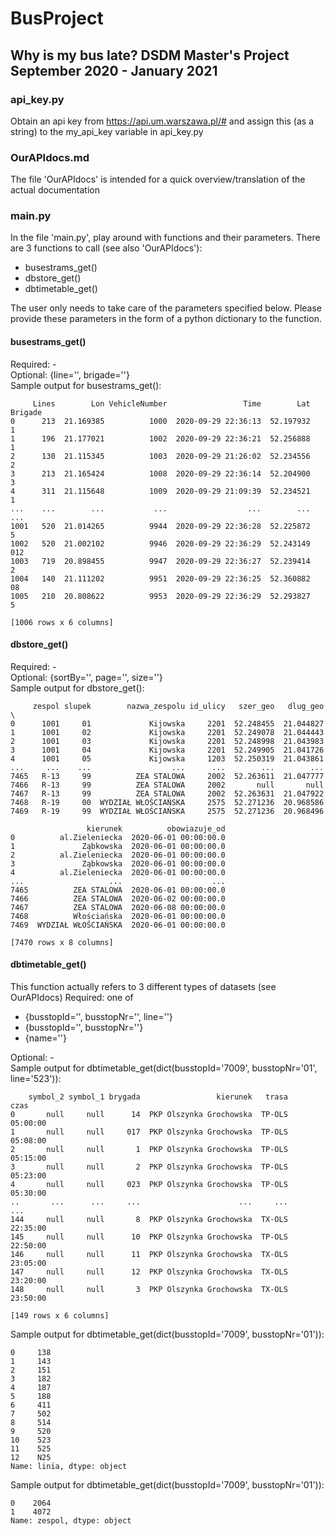 # BusProject
## Why is my bus late? DSDM Master's Project September 2020 - January 2021

### api_key.py
Obtain an api key from https://api.um.warszawa.pl/# and assign this (as a string) to the my_api_key variable in api_key.py

### OurAPIdocs.md
The file 'OurAPIdocs' is intended for a quick overview/translation of the actual documentation

### main.py
In the file 'main.py', play around with functions and their parameters. 
There are 3 functions to call (see also 'OurAPIdocs'):
- busestrams_get()
- dbstore_get()
- dbtimetable_get()    
     
The user only needs to take care of the parameters specified below. Please provide these parameters in the form of a python dictionary to the function.

#### busestrams_get()
Required: -   
Optional: {line='', brigade=''}    
Sample output for busestrams_get():
~~~
     Lines        Lon VehicleNumber                 Time        Lat Brigade
0      213  21.169385          1000  2020-09-29 22:36:13  52.197932       1
1      196  21.177021          1002  2020-09-29 22:36:21  52.256888       1
2      130  21.115345          1003  2020-09-29 21:26:02  52.234556       2
3      213  21.165424          1008  2020-09-29 22:36:14  52.204900       3
4      311  21.115648          1009  2020-09-29 21:09:39  52.234521       1
...    ...        ...           ...                  ...        ...     ...
1001   520  21.014265          9944  2020-09-29 22:36:28  52.225872       5
1002   520  21.002102          9946  2020-09-29 22:36:29  52.243149     012
1003   719  20.898455          9947  2020-09-29 22:36:27  52.239414       2
1004   140  21.111202          9951  2020-09-29 22:36:25  52.360882      08
1005   210  20.808622          9953  2020-09-29 22:36:29  52.293827       5

[1006 rows x 6 columns]
~~~


#### dbstore_get()
Required: -   
Optional: {sortBy='', page='', size=''}    
Sample output for dbstore_get():    
~~~
     zespol slupek        nazwa_zespolu id_ulicy   szer_geo   dlug_geo  \
0      1001     01             Kijowska     2201  52.248455  21.044827   
1      1001     02             Kijowska     2201  52.249078  21.044443   
2      1001     03             Kijowska     2201  52.248998  21.043983   
3      1001     04             Kijowska     2201  52.249905  21.041726   
4      1001     05             Kijowska     1203  52.250319  21.043861   
...     ...    ...                  ...      ...        ...        ...   
7465   R-13     99          ZEA STALOWA     2002  52.263611  21.047777   
7466   R-13     99          ZEA STALOWA     2002       null       null   
7467   R-13     99          ZEA STALOWA     2002  52.263631  21.047922   
7468   R-19     00  WYDZIAŁ WŁOŚCIAŃSKA     2575  52.271236  20.968586   
7469   R-19     99  WYDZIAŁ WŁOŚCIAŃSKA     2575  52.271236  20.968496   

                 kierunek          obowiazuje_od  
0          al.Zieleniecka  2020-06-01 00:00:00.0  
1               Ząbkowska  2020-06-01 00:00:00.0  
2          al.Zieleniecka  2020-06-01 00:00:00.0  
3               Ząbkowska  2020-06-01 00:00:00.0  
4          al.Zieleniecka  2020-06-01 00:00:00.0  
...                   ...                    ...  
7465          ZEA STALOWA  2020-06-01 00:00:00.0  
7466          ZEA STALOWA  2020-06-02 00:00:00.0  
7467          ZEA STALOWA  2020-06-08 00:00:00.0  
7468          Włościańska  2020-06-01 00:00:00.0  
7469  WYDZIAŁ WŁOŚCIAŃSKA  2020-06-01 00:00:00.0  

[7470 rows x 8 columns]
~~~


#### dbtimetable_get()
This function actually refers to 3 different types of datasets (see OurAPIdocs)
Required: one of   
  - {busstopId='', busstopNr='', line=''}
  - {busstopId='', busstopNr=''}
  - {name=''}     
     
Optional: -   
Sample output for dbtimetable_get(dict(busstopId='7009', busstopNr='01', line='523')):
~~~
    symbol_2 symbol_1 brygada                 kierunek   trasa      czas
0       null     null      14  PKP Olszynka Grochowska  TP-OLS  05:00:00
1       null     null     017  PKP Olszynka Grochowska  TP-OLS  05:08:00
2       null     null       1  PKP Olszynka Grochowska  TP-OLS  05:15:00
3       null     null       2  PKP Olszynka Grochowska  TP-OLS  05:23:00
4       null     null     023  PKP Olszynka Grochowska  TP-OLS  05:30:00
..       ...      ...     ...                      ...     ...       ...
144     null     null       8  PKP Olszynka Grochowska  TX-OLS  22:35:00
145     null     null      10  PKP Olszynka Grochowska  TP-OLS  22:50:00
146     null     null      11  PKP Olszynka Grochowska  TX-OLS  23:05:00
147     null     null      12  PKP Olszynka Grochowska  TX-OLS  23:20:00
148     null     null       3  PKP Olszynka Grochowska  TX-OLS  23:50:00

[149 rows x 6 columns]
~~~   
    
Sample output for dbtimetable_get(dict(busstopId='7009', busstopNr='01')):
~~~
0     138
1     143
2     151
3     182
4     187
5     188
6     411
7     502
8     514
9     520
10    523
11    525
12    N25
Name: linia, dtype: object
~~~   
    
Sample output for dbtimetable_get(dict(busstopId='7009', busstopNr='01')):
~~~
0    2064
1    4072
Name: zespol, dtype: object
~~~

